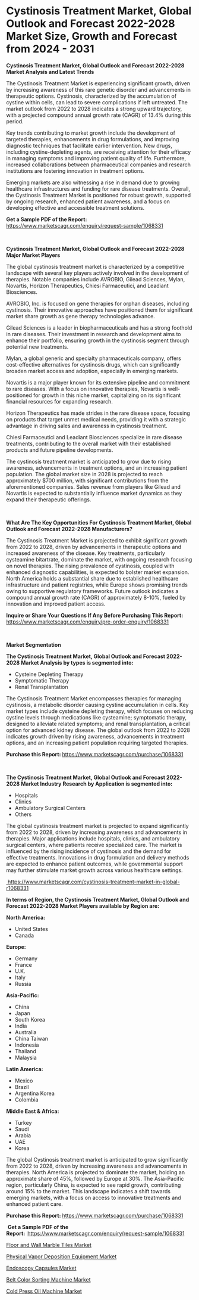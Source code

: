 <p><h1>Cystinosis Treatment Market, Global Outlook and Forecast 2022-2028 Market Size, Growth and Forecast from 2024 - 2031</h1></p><p><strong>Cystinosis Treatment Market, Global Outlook and Forecast 2022-2028 Market Analysis and Latest Trends</strong></p>
<p><p>The Cystinosis Treatment Market is experiencing significant growth, driven by increasing awareness of this rare genetic disorder and advancements in therapeutic options. Cystinosis, characterized by the accumulation of cystine within cells, can lead to severe complications if left untreated. The market outlook from 2022 to 2028 indicates a strong upward trajectory, with a projected compound annual growth rate (CAGR) of 13.4% during this period.</p><p>Key trends contributing to market growth include the development of targeted therapies, enhancements in drug formulations, and improving diagnostic techniques that facilitate earlier intervention. New drugs, including cystine-depleting agents, are receiving attention for their efficacy in managing symptoms and improving patient quality of life. Furthermore, increased collaborations between pharmaceutical companies and research institutions are fostering innovation in treatment options.</p><p>Emerging markets are also witnessing a rise in demand due to growing healthcare infrastructures and funding for rare disease treatments. Overall, the Cystinosis Treatment Market is positioned for robust growth, supported by ongoing research, enhanced patient awareness, and a focus on developing effective and accessible treatment solutions.</p></p>
<p><strong>Get a Sample PDF of the Report:&nbsp;</strong> <a href="https://www.marketscagr.com/enquiry/request-sample/1068331">https://www.marketscagr.com/enquiry/request-sample/1068331</a></p>
<p>&nbsp;</p>
<p><strong>Cystinosis Treatment Market, Global Outlook and Forecast 2022-2028 Major Market Players</strong></p>
<p><p>The global cystinosis treatment market is characterized by a competitive landscape with several key players actively involved in the development of therapies. Notable companies include AVROBIO, Gilead Sciences, Mylan, Novartis, Horizon Therapeutics, Chiesi Farmaceutici, and Leadiant Biosciences. </p><p>AVROBIO, Inc. is focused on gene therapies for orphan diseases, including cystinosis. Their innovative approaches have positioned them for significant market share growth as gene therapy technologies advance.</p><p>Gilead Sciences is a leader in biopharmaceuticals and has a strong foothold in rare diseases. Their investment in research and development aims to enhance their portfolio, ensuring growth in the cystinosis segment through potential new treatments.</p><p>Mylan, a global generic and specialty pharmaceuticals company, offers cost-effective alternatives for cystinosis drugs, which can significantly broaden market access and adoption, especially in emerging markets.</p><p>Novartis is a major player known for its extensive pipeline and commitment to rare diseases. With a focus on innovative therapies, Novartis is well-positioned for growth in this niche market, capitalizing on its significant financial resources for expanding research.</p><p>Horizon Therapeutics has made strides in the rare disease space, focusing on products that target unmet medical needs, providing it with a strategic advantage in driving sales and awareness in cystinosis treatment.</p><p>Chiesi Farmaceutici and Leadiant Biosciences specialize in rare disease treatments, contributing to the overall market with their established products and future pipeline developments.</p><p>The cystinosis treatment market is anticipated to grow due to rising awareness, advancements in treatment options, and an increasing patient population. The global market size in 2028 is projected to reach approximately $700 million, with significant contributions from the aforementioned companies. Sales revenue from players like Gilead and Novartis is expected to substantially influence market dynamics as they expand their therapeutic offerings.</p></p>
<p>&nbsp;</p>
<p><strong>What Are The Key Opportunities For Cystinosis Treatment Market, Global Outlook and Forecast 2022-2028 Manufacturers?</strong></p>
<p><p>The Cystinosis Treatment Market is projected to exhibit significant growth from 2022 to 2028, driven by advancements in therapeutic options and increased awareness of the disease. Key treatments, particularly cysteamine bitartrate, dominate the market, with ongoing research focusing on novel therapies. The rising prevalence of cystinosis, coupled with enhanced diagnostic capabilities, is expected to bolster market expansion. North America holds a substantial share due to established healthcare infrastructure and patient registries, while Europe shows promising trends owing to supportive regulatory frameworks. Future outlook indicates a compound annual growth rate (CAGR) of approximately 8-10%, fueled by innovation and improved patient access.</p></p>
<p><strong>Inquire or Share Your Questions If Any Before Purchasing This Report:</strong> <a href="https://www.marketscagr.com/enquiry/pre-order-enquiry/1068331">https://www.marketscagr.com/enquiry/pre-order-enquiry/1068331</a></p>
<p>&nbsp;</p>
<p><strong>Market Segmentation</strong></p>
<p><strong>The Cystinosis Treatment Market, Global Outlook and Forecast 2022-2028 Market Analysis by types is segmented into:</strong></p>
<p><ul><li>Cysteine Depleting Therapy</li><li>Symptomatic Therapy</li><li>Renal Transplantation</li></ul></p>
<p><p>The Cystinosis Treatment Market encompasses therapies for managing cystinosis, a metabolic disorder causing cystine accumulation in cells. Key market types include cysteine depleting therapy, which focuses on reducing cystine levels through medications like cysteamine; symptomatic therapy, designed to alleviate related symptoms; and renal transplantation, a critical option for advanced kidney disease. The global outlook from 2022 to 2028 indicates growth driven by rising awareness, advancements in treatment options, and an increasing patient population requiring targeted therapies.</p></p>
<p><strong>Purchase this Report:&nbsp;</strong><a href="https://www.marketscagr.com/purchase/1068331">https://www.marketscagr.com/purchase/1068331</a></p>
<p>&nbsp;</p>
<p><strong>The Cystinosis Treatment Market, Global Outlook and Forecast 2022-2028 Market Industry Research by Application is segmented into:</strong></p>
<p><ul><li>Hospitals</li><li>Clinics</li><li>Ambulatory Surgical Centers</li><li>Others</li></ul></p>
<p><p>The global cystinosis treatment market is projected to expand significantly from 2022 to 2028, driven by increasing awareness and advancements in therapies. Major applications include hospitals, clinics, and ambulatory surgical centers, where patients receive specialized care. The market is influenced by the rising incidence of cystinosis and the demand for effective treatments. Innovations in drug formulation and delivery methods are expected to enhance patient outcomes, while governmental support may further stimulate market growth across various healthcare settings.</p></p>
<p><a href="https://www.marketscagr.com/cystinosis-treatment-market-in-global-r1068331">&nbsp;https://www.marketscagr.com/cystinosis-treatment-market-in-global-r1068331</a></p>
<p><strong>In terms of Region, the Cystinosis Treatment Market, Global Outlook and Forecast 2022-2028 Market Players available by Region are:</strong></p>
<p>
    <p> <strong> North America: </strong>
        <ul>
            <li>United States</li>
            <li>Canada</li>
        </ul>
        </p> 
    <p> <strong> Europe: </strong>
        <ul>
            <li>Germany</li>
            <li>France</li>
            <li>U.K.</li>
            <li>Italy</li>
            <li>Russia</li>
        </ul>
        </p> 
    <p> <strong> Asia-Pacific: </strong>
        <ul>
            <li>China</li>
            <li>Japan</li>
            <li>South Korea</li>
            <li>India</li>
            <li>Australia</li>
            <li>China Taiwan</li>
            <li>Indonesia</li>
            <li>Thailand</li>
            <li>Malaysia</li>
        </ul>
        </p> 
    <p> <strong> Latin America: </strong>
        <ul>
            <li>Mexico</li>
            <li>Brazil</li>
            <li>Argentina Korea</li>
            <li>Colombia</li>
        </ul>
        </p> 
    <p> <strong> Middle East & Africa: </strong>
        <ul>
            <li>Turkey</li>
            <li>Saudi</li>
            <li>Arabia</li>
            <li>UAE</li>
            <li>Korea</li>
        </ul>
    </p>
    </p>
<p><p>The global Cystinosis treatment market is anticipated to grow significantly from 2022 to 2028, driven by increasing awareness and advancements in therapies. North America is projected to dominate the market, holding an approximate share of 45%, followed by Europe at 30%. The Asia-Pacific region, particularly China, is expected to see rapid growth, contributing around 15% to the market. This landscape indicates a shift towards emerging markets, with a focus on access to innovative treatments and enhanced patient care.</p></p>
<p><strong>Purchase this Report: </strong><a href="https://www.marketscagr.com/purchase/1068331">https://www.marketscagr.com/purchase/1068331</a></p>
<p>&nbsp;<strong>Get a Sample PDF of the Report:&nbsp;&nbsp;</strong><a href="https://www.marketscagr.com/enquiry/request-sample/1068331">https://www.marketscagr.com/enquiry/request-sample/1068331</a></p>
<p><strong></strong></p>
<p><p><a href="https://issuu.com/reportprime-2/docs/floor-and-wall-marble-tiles-market-_83d8e5a01c30bd">Floor and Wall Marble Tiles Market</a></p><p><a href="https://www.linkedin.com/pulse/how-physical-vapor-deposition-equipment-market-evolved-key-em6xf?trackingId=PUgSUdD1RG6%2FnAQyKXj1Lg%3D%3D">Physical Vapor Deposition Equipment Market</a></p><p><a href="https://issuu.com/reportprime-2/docs/endoscopy-capsules-market-size-2030_1d044a8a008bcf">Endoscopy Capsules Market</a></p><p><a href="https://medium.com/@calekuhlman2023/the-belt-color-sorting-machine-market-prioritizes-cost-control-and-efficiency-enhancement-0527249fed7d">Belt Color Sorting Machine Market</a></p><p><a href="https://medium.com/@calekuhlman2023/the-cold-press-oil-machine-market-has-witnessed-significant-growth-in-recent-years-and-this-41b837f3c561">Cold Press Oil Machine Market</a></p></p>